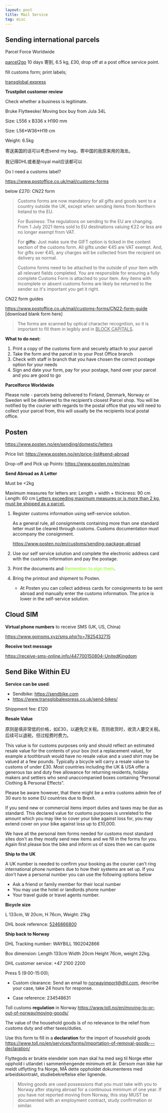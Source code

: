 ```yaml
---
layout: post
title: Mail Service
tag: misc
---
```


## Sending international parcels

Parcel Force Worldwide

[parcel2go](https://www.parcel2go.com/) 10 days 寄到, 6.5 kg, £30, drop off at a post office service point.

fill customs form; print labels;

[transglobal express](https://www.transglobalexpress.co.uk/?gclid=EAIaIQobChMI_dfLq_eh9gIVybHtCh1pcQmSEAAYASAAEgIWzPD_BwE)



**Trustpilot customer review**

Check whether a business is legitimate.



Bruke Flytteeske/ Moving box buy from Jula 34L

Size: L556 x B336 x H190 mm



Size: L56\*W36\*H19 cm 

Weight: 6.5kg

寄送美国的话可以考虑send my bag，寄中国的我原来用的海龙。

我记得DHL或者是royal mail应该都可以



Do I need a customs label?

<https://www.postoffice.co.uk/mail/customs-forms>

below £270: CN22 form

>   Customs forms are now mandatory for all gifts and goods sent to a country outside the UK, except when sending items from Northern Ireland to the EU.
>
>   For Business: The regulations on sending to the EU are changing. From 1 July 2021 items sold to EU destinations valuing €22 or less are no longer exempt from VAT.
>
>   For **gifts**: Just make sure the GIFT option is ticked in the content section of the customs form. All gifts under €45 are VAT exempt. And, for gifts over €45, any charges will be collected from the recipient on delivery as normal.
>
>   Customs forms need to be attached to the outside of your item with all relevant fields completed. You are responsible for ensuring a fully complete Customs Form is attached to your item. Any items with incomplete or absent customs forms are likely be returned to the sender so it's important you get it right.

CN22 form guides

<https://www.postoffice.co.uk/mail/customs-forms/CN22-form-guide> [download blank form here]

>   The forms are scanned by optical character recognition, so it is important to fill them in legibly and in <u>BLOCK CAPITALS</u>.



**What to do next:**

1.  Print a copy of the customs form and securely attach to your parcel
2.  Take the form and the parcel in to your Post Office branch
3.  Check with staff in branch that you have chosen the correct postage option for your needs
4.  Sign and date your form, pay for your postage, hand over your parcel and you are good to go



**Parcelforce Worldwide**

Please note - parcels being delivered to Finland, Denmark, Norway or Sweden will be delivered to the recipient’s closest Parcel shop. You will be notified by the courier with regards to the postal office that you will need to collect your parcel from, this will usually be the recipients local postal office.



## Posten

<https://www.posten.no/en/sending/domestic/letters>

Price list: <https://www.posten.no/en/price-list#send-abroad>

Drop-off and Pick up Points: <https://www.posten.no/en/map>



**Send Abroad as A Letter**

Must be <2kg

Maximum measures for letters are:
Length + width + thickness: 90 cm
Length: 60 cm
[Letters exceeding maximum measures or is more than 2 kg, must be shipped as a parcel.](https://www.posten.no/en/sending/sending-abroad/send-packages-overseas)

1. Register customs information using self-service solution.

   As a general rule, all consignments containing more than one standard letter must be cleared through customs. Customs documentation must accompany the consignment.

   <https://www.posten.no/en/customs/sending-package-abroad>

2. Use our self service solution and complete the electronic address card with the customs information and pay the postage. 

3. Print the documents and <span style='color:chartreuse'>Remember to sign them</span>.

4. Bring the printout and shipment to Posten.

   - At Posten you can collect address cards for consignments to be sent abroad and manually enter the customs information. The price is lower in the self-service solution.

   



## Cloud SIM

**Virtual phone numbers** to receive SMS (UK, US, China)

<https://www.goinsms.xyz/sms.php?p=7825432715>

**Receive text message**

<https://receive-sms-online.info/447700150804-UnitedKingdom>



## Send Bike Within EU

**Service can be used**:

- Sendbike: <https://sendbike.com>
- <https://www.transglobalexpress.co.uk/send-bikes/>

Shippment fee: £120



**Resale Value**

原则是填非常低的价格，如£30，以避免交关税。否则收货时，收货人要交关税。后续可以退税，但过程费时费力。

This value is for customs purposes only and should reflect an estimated resale value for the contents of your box (not a replacement value), for example a toothbrush would have no resale value and a used shirt may be valued at a few pounds. Typically a bicycle will carry a resale value to customs of under £30.  Most countries including the UK & USA offer a generous tax and duty free allowance for returning residents, holiday makers and settlers who send unaccompanied boxes containing “Personal Clothing & Personal Effects”. 

Please be aware however, that there might be a extra customs admin fee of 30 euro to some EU countries due to Brexit.  

If you send new or commercial items import duties and taxes may be due as standard.  This declared value for customs purposes is unrelated to the amount which you may like to cover your bike against loss for, you may extend cover on your bike against loss up to £10,000.

We have all the personal item forms needed for customs most standard sites don't as they mostly send new items and we fill in the forms for you. Again first please box the bike and inform us of sizes then we can quote



**Ship to the UK**

A UK number is needed to confirm your booking as the courier can't ring international phone numbers due to how their systems are set up. If you don't have a personal number you can use the following options below  

-   Ask a friend or family member for their local number 
-   You may use the hotel or landlords phone number 
-   Your travel guide or travel agents number.

**Bicycle size**

L 133cm, W 20cm, H 76cm, Weight: 21kg

DHL book reference: [5246866800](https://urldefense.proofpoint.com/v2/url?u=https-3A__mydhl.express.dhl_us_en_tracking.html-23_results-3Fid-3D5246866800&d=DwMCaQ&c=slrrB7dE8n7gBJbeO0g-IQ&r=3FKluZLEkplYZiqZlAL_UA&m=MJjE0u82ArPrGoSmfqhc-w_ec0uZ6tT3eH15Y6PAjiKhaYab-XpqtZfNxsabdAWG&s=CK-ZsODwAktjkmKI95v1rY8RpvoTyQIc8X8MhO-VHxM&e=)





**Ship back to Norway**

DHL Tracking number: WAYBILL 1902042866

Box dimension: Length 133cm Width 20cm Height 76cm, weight 22kg.



DHL customer service: +47 2100 2200

Press 5 (9:00-15:00); 

- Custom clearance: Send an email to [norwayimport@dhl.com](mailto:norwayimport@dhl.com), describe your case, take 24 hours for response.

- Case reference: 234548631



Toll customs **regulation** in Norway
<https://www.toll.no/en/moving-to-or-out-of-norway/moving-goods/>

The value of the household goods is of no relevance to the relief from customs duty and other taxes/duties.



Use this form to fill in a **declaration** for the import of household goods
<https://www.toll.no/en/services/forms/importation-of-removal-goods---declaration/>

Flyttegods er brukte eiendeler som man skal ha med seg til Norge etter opphold i utlandet i sammenhengende minimum ett år. Dersom man ikke har meldt utflytting fra Norge, MÅ dette oppholdet dokumenteres med arbeidskontrakt, studiebekreftelse eller lignende.

> Moving goods are used possessions that you must take with you to Norway after staying abroad for a continuous minimum of one year. If you have not reported moving from Norway, this stay MUST be documented with an employment contract, study confirmation or similar.
